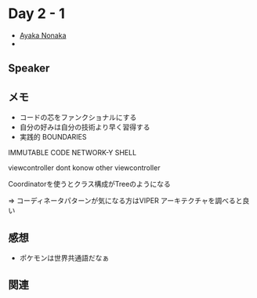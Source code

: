 # Day 2 - 1

* [Ayaka Nonaka](https://twitter.com/ayanonagon)
* 

## Speaker

## メモ

* コードの芯をファンクショナルにする
* 自分の好みは自分の技術より早く習得する
* 実践的 BOUNDARIES

IMMUTABLE CODE
  NETWORK-Y SHELL

viewcontroller dont konow other viewcontroller

Coordinatorを使うとクラス構成がTreeのようになる

=> コーディネータパターンが気になる方はVIPER アーキテクチャを調べると良い

## 感想

* ポケモンは世界共通語だなぁ

## 関連

